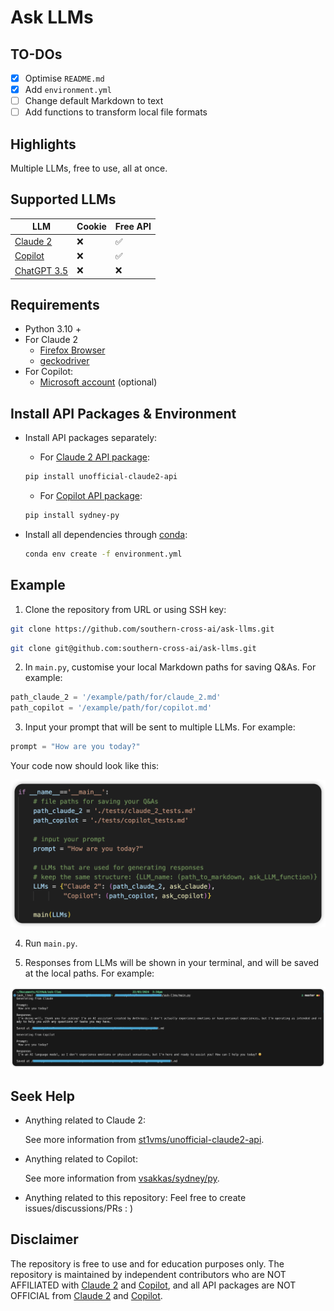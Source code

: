 # Ask LLMs

## TO-DOs
- [x] Optimise `README.md`
- [x] Add `environment.yml`
- [ ] Change default Markdown to text
- [ ] Add functions to transform local file formats

## Highlights

Multiple LLMs, free to use, all at once. 

## Supported LLMs

| LLM                                                          | Cookie | Free API |
| ------------------------------------------------------------ | ------ | -------- |
| [Claude 2](https://www.anthropic.com/news/claude-2)          | ❌      | ✅        |
| [Copilot](https://www.microsoft.com/en-au/microsoft-copilot/) | ❌      | ✅        |
| [ChatGPT 3.5](https://openai.com/chatgpt)                    | ❌      | ❌        |

## Requirements

- Python 3.10 +
- For Claude 2
  - [Firefox Browser](https://www.mozilla.org/en-US/firefox/all/)
  - [geckodriver](https://github.com/mozilla/geckodriver)
- For Copilot:
  - [Microsoft account](https://account.microsoft.com/account/manage-my-account)  (optional)

## Install API Packages & Environment

- Install API packages separately:

	- For [Claude 2 API package]([st1vms/unofficial-claude2-api](https://github.com/st1vms/unofficial-claude2-api?tab=readme-ov-file).): 

  ``` bash
  pip install unofficial-claude2-api
  ```

	- For  [Copilot API package]([vsakkas/sydney.py](https://github.com/vsakkas/sydney.py).):

  ``` bash
  pip install sydney-py
  ```

- Install all dependencies through [conda](https://conda.io/projects/conda/en/latest/user-guide/install/index.html):
  ``` bash
  conda env create -f environment.yml
  ```

## Example

1. Clone the repository from URL or using SSH key:
``` bash
git clone https://github.com/southern-cross-ai/ask-llms.git
```
``` bash
git clone git@github.com:southern-cross-ai/ask-llms.git
```
   
2. In `main.py`, customise your local Markdown paths for saving Q&As. For example:

``` python
path_claude_2 = '/example/path/for/claude_2.md'
path_copilot = '/example/path/for/copilot.md'
```

3. Input your prompt that will be sent to multiple LLMs. For example:
	
``` Python
prompt = "How are you today?"
```

Your code now should look like this:

![example](./pics/example.png)

4. Run `main.py`.

5. Responses from LLMs will be shown in your terminal, and will be saved at the local paths. For example:

![result_example](./pics/result_example.png)

## Seek Help

- Anything related to Claude 2:

  See more information from [st1vms/unofficial-claude2-api](https://github.com/st1vms/unofficial-claude2-api?tab=readme-ov-file).

- Anything related to Copilot:

  See more information from [vsakkas/sydney/py](https://github.com/vsakkas/sydney.py).

- Anything related to this repository:
Feel free to create issues/discussions/PRs : )

## Disclaimer

The repository is free to use and for education purposes only. The repository is maintained by independent contributors who are NOT AFFILIATED with [Claude 2](https://www.anthropic.com/news/claude-2) and [Copilot](https://www.microsoft.com/en-au/microsoft-copilot/), and all API packages are NOT OFFICIAL from [Claude 2](https://www.anthropic.com/news/claude-2) and [Copilot](https://www.microsoft.com/en-au/microsoft-copilot/).

